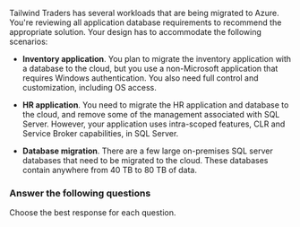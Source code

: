 


Tailwind Traders has several workloads that are being migrated to Azure. You're reviewing all application database requirements to recommend the appropriate solution. Your design has to accommodate the following scenarios:

- **Inventory application**. You plan to migrate the inventory application with a database to the cloud, but you use a non-Microsoft application that requires Windows authentication. You also need full control and customization, including OS access.

- **HR application**. You need to migrate the HR application and database to the cloud, and remove some of the management associated with SQL Server. However, your application uses intra-scoped features, CLR and Service Broker capabilities, in SQL Server. 

- **Database migration**. There are a few large on-premises SQL server databases that need to be migrated to the cloud. These databases contain anywhere from 40 TB to 80 TB of data. 

### Answer the following questions

Choose the best response for each question.